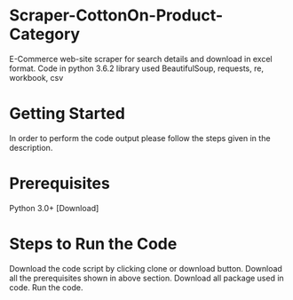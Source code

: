 # Scraper-CottonOn-Product-Category
E-Commerce web-site scraper for search details and download in excel format. Code in python 3.6.2 library used BeautifulSoup, requests, re, workbook, csv
# Getting Started
In order to perform the code output please follow the steps given in the description.
# Prerequisites
Python 3.0+ [Download]
# Steps to Run the Code
Download the code script by clicking clone or download button.
Download all the prerequisites shown in above section.
Download all package used in code.
Run the code.
